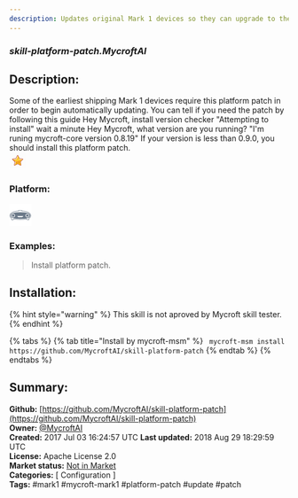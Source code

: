```yaml
---
description: Updates original Mark 1 devices so they can upgrade to the latest version of Mycroft
---
```


### _skill-platform-patch.MycroftAI_  
## Description:  
Some of the earliest shipping Mark 1 devices require this platform patch in order to begin automatically updating.
You can tell if you need the patch by following this guide
Hey Mycroft, install version checker
"Attempting to install"
wait a minute
Hey Mycroft, what version are you running?
"I'm runing mycroft-core version 0.8.19"
If your version is less than 0.9.0, you should install this platform patch.  
![](../.gitbook/assets/star.png)  
  
### Platform:  
 ![Mark I](../.gitbook/assets/mark-1-icon.png)   
### Examples:  
> Install platform patch.  
  
## Installation:  
{% hint style="warning" %}
This skill is not aproved by Mycroft skill tester.
{% endhint %}
    
{% tabs %}
{% tab title="Install by mycroft-msm" %}
``` mycroft-msm install https://github.com/MycroftAI/skill-platform-patch```
{% endtab %}
  {% endtabs %}
    
## Summary:  
**Github:** [https://github.com/MycroftAI/skill-platform-patch](https://github.com/MycroftAI/skill-platform-patch)  
**Owner:** [@MycroftAI](https://github.com/MycroftAI)  
**Created:** 2017 Jul 03 16:24:57 UTC  **Last updated:** 2018 Aug 29 18:29:59 UTC  
**License:** Apache License 2.0  
**Market status:** [Not in Market](https://market.mycroft.ai/skill/)  
**Categories:** [ Configuration ]   
**Tags:** \#mark1 \#mycroft-mark1 \#platform-patch \#update \#patch   
